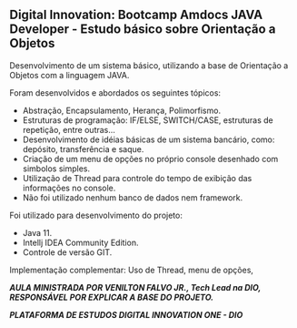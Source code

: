 
<h2>Digital Innovation: Bootcamp Amdocs JAVA Developer - Estudo básico sobre Orientação a Objetos</h2>

Desenvolvimento de um sistema básico, utilizando a base de Orientação a Objetos com a linguagem JAVA.

Foram desenvolvidos e abordados os seguintes tópicos:

* Abstração, Encapsulamento, Herança, Polimorfismo.
* Estruturas de programação: IF/ELSE, SWITCH/CASE, estruturas de repetição, entre outras...
* Desenvolvimento de idéias básicas de um sistema bancário, como: depósito, transferência e saque.
* Criação de um menu de opções no próprio console desenhado com simbolos simples.
* Utilização de Thread para controle do tempo de exibição das informações no console.
* Não foi utilizado nenhum banco de dados nem framework.

Foi utilizado para desenvolvimento do projeto:

* Java 11.
* Intellj IDEA Community Edition.
* Controle de versão GIT.

Implementação complementar: Uso de Thread, menu de opções, 

_**AULA MINISTRADA POR VENILTON FALVO JR., Tech Lead na DIO, RESPONSÁVEL POR EXPLICAR A BASE DO PROJETO.**_

_**PLATAFORMA DE ESTUDOS DIGITAL INNOVATION ONE - DIO**_